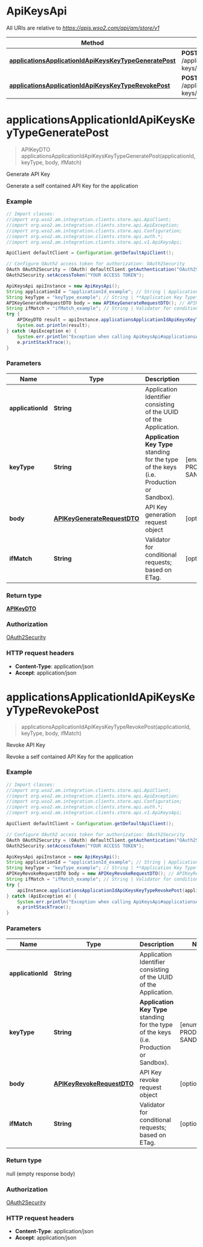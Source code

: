 # ApiKeysApi

All URIs are relative to *https://apis.wso2.com/api/am/store/v1*

Method | HTTP request | Description
------------- | ------------- | -------------
[**applicationsApplicationIdApiKeysKeyTypeGeneratePost**](ApiKeysApi.md#applicationsApplicationIdApiKeysKeyTypeGeneratePost) | **POST** /applications/{applicationId}/api-keys/{keyType}/generate | Generate API Key
[**applicationsApplicationIdApiKeysKeyTypeRevokePost**](ApiKeysApi.md#applicationsApplicationIdApiKeysKeyTypeRevokePost) | **POST** /applications/{applicationId}/api-keys/{keyType}/revoke | Revoke API Key


<a name="applicationsApplicationIdApiKeysKeyTypeGeneratePost"></a>
# **applicationsApplicationIdApiKeysKeyTypeGeneratePost**
> APIKeyDTO applicationsApplicationIdApiKeysKeyTypeGeneratePost(applicationId, keyType, body, ifMatch)

Generate API Key

Generate a self contained API Key for the application 

### Example
```java
// Import classes:
//import org.wso2.am.integration.clients.store.api.ApiClient;
//import org.wso2.am.integration.clients.store.api.ApiException;
//import org.wso2.am.integration.clients.store.api.Configuration;
//import org.wso2.am.integration.clients.store.api.auth.*;
//import org.wso2.am.integration.clients.store.api.v1.ApiKeysApi;

ApiClient defaultClient = Configuration.getDefaultApiClient();

// Configure OAuth2 access token for authorization: OAuth2Security
OAuth OAuth2Security = (OAuth) defaultClient.getAuthentication("OAuth2Security");
OAuth2Security.setAccessToken("YOUR ACCESS TOKEN");

ApiKeysApi apiInstance = new ApiKeysApi();
String applicationId = "applicationId_example"; // String | Application Identifier consisting of the UUID of the Application. 
String keyType = "keyType_example"; // String | **Application Key Type** standing for the type of the keys (i.e. Production or Sandbox). 
APIKeyGenerateRequestDTO body = new APIKeyGenerateRequestDTO(); // APIKeyGenerateRequestDTO | API Key generation request object 
String ifMatch = "ifMatch_example"; // String | Validator for conditional requests; based on ETag. 
try {
    APIKeyDTO result = apiInstance.applicationsApplicationIdApiKeysKeyTypeGeneratePost(applicationId, keyType, body, ifMatch);
    System.out.println(result);
} catch (ApiException e) {
    System.err.println("Exception when calling ApiKeysApi#applicationsApplicationIdApiKeysKeyTypeGeneratePost");
    e.printStackTrace();
}
```

### Parameters

Name | Type | Description  | Notes
------------- | ------------- | ------------- | -------------
 **applicationId** | **String**| Application Identifier consisting of the UUID of the Application.  |
 **keyType** | **String**| **Application Key Type** standing for the type of the keys (i.e. Production or Sandbox).  | [enum: PRODUCTION, SANDBOX]
 **body** | [**APIKeyGenerateRequestDTO**](APIKeyGenerateRequestDTO.md)| API Key generation request object  | [optional]
 **ifMatch** | **String**| Validator for conditional requests; based on ETag.  | [optional]

### Return type

[**APIKeyDTO**](APIKeyDTO.md)

### Authorization

[OAuth2Security](../README.md#OAuth2Security)

### HTTP request headers

 - **Content-Type**: application/json
 - **Accept**: application/json

<a name="applicationsApplicationIdApiKeysKeyTypeRevokePost"></a>
# **applicationsApplicationIdApiKeysKeyTypeRevokePost**
> applicationsApplicationIdApiKeysKeyTypeRevokePost(applicationId, keyType, body, ifMatch)

Revoke API Key

Revoke a self contained API Key for the application 

### Example
```java
// Import classes:
//import org.wso2.am.integration.clients.store.api.ApiClient;
//import org.wso2.am.integration.clients.store.api.ApiException;
//import org.wso2.am.integration.clients.store.api.Configuration;
//import org.wso2.am.integration.clients.store.api.auth.*;
//import org.wso2.am.integration.clients.store.api.v1.ApiKeysApi;

ApiClient defaultClient = Configuration.getDefaultApiClient();

// Configure OAuth2 access token for authorization: OAuth2Security
OAuth OAuth2Security = (OAuth) defaultClient.getAuthentication("OAuth2Security");
OAuth2Security.setAccessToken("YOUR ACCESS TOKEN");

ApiKeysApi apiInstance = new ApiKeysApi();
String applicationId = "applicationId_example"; // String | Application Identifier consisting of the UUID of the Application. 
String keyType = "keyType_example"; // String | **Application Key Type** standing for the type of the keys (i.e. Production or Sandbox). 
APIKeyRevokeRequestDTO body = new APIKeyRevokeRequestDTO(); // APIKeyRevokeRequestDTO | API Key revoke request object 
String ifMatch = "ifMatch_example"; // String | Validator for conditional requests; based on ETag. 
try {
    apiInstance.applicationsApplicationIdApiKeysKeyTypeRevokePost(applicationId, keyType, body, ifMatch);
} catch (ApiException e) {
    System.err.println("Exception when calling ApiKeysApi#applicationsApplicationIdApiKeysKeyTypeRevokePost");
    e.printStackTrace();
}
```

### Parameters

Name | Type | Description  | Notes
------------- | ------------- | ------------- | -------------
 **applicationId** | **String**| Application Identifier consisting of the UUID of the Application.  |
 **keyType** | **String**| **Application Key Type** standing for the type of the keys (i.e. Production or Sandbox).  | [enum: PRODUCTION, SANDBOX]
 **body** | [**APIKeyRevokeRequestDTO**](APIKeyRevokeRequestDTO.md)| API Key revoke request object  | [optional]
 **ifMatch** | **String**| Validator for conditional requests; based on ETag.  | [optional]

### Return type

null (empty response body)

### Authorization

[OAuth2Security](../README.md#OAuth2Security)

### HTTP request headers

 - **Content-Type**: application/json
 - **Accept**: application/json

